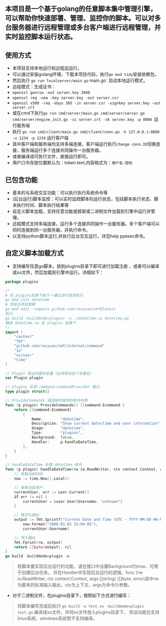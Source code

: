 ## 本项目是一个基于golang的任意脚本集中管理引擎，可以帮助你快速部署、管理、监控你的脚本。可以对多台服务器进行远程管理或多台客户端进行远程管理，并实时监控脚本运行状态。

## 使用方式

- 本项目支持本地运行和远程运运行。
- 可以通过安装golang环境，下载本项目代码，执行`go mod tidy`安装依赖包，
- 然后执行 `go run localserver/main.go` main.go` 启动本地运行模式，
- 远程模式：生成证书：
- `openssl genrsa -out server.key 2048`
- `openssl req -new -key server.key -out server.csr`
- `openssl x509 -req -days 365 -in server.csr -signkey server.key -out server.crt`
- 或在cmd下执行`go run cmd/server/main.go cmd/server/server.go cmd/server/engine_init.go -sc server.crt -sk server.key -p 8080
`运行服务端
- 执行 `go run cmd/client/main.go cmd/client/conn.go -h 127.0.0.1:8080  -u 1234 -p 1234` 运行客户端
- 其中客户端和服务端均支持多端连接，客户端运行执行`change conn.ID`切换连接，服务端运行多个连接共同操作一台服务器。
- 或者编译成可执行文件，直接运行即可。
- 用户口令存放位置默认为：token.text,内容格式为：`用户名:密码`

## 已包含功能

- 基本的与系统交互功能：可以执行执行系统命令等
- (后台运行)脚本监控：可以实时监控脚本的运行状态，包括脚本执行状态、脚本执行时间、脚本执行结果等
- 自定义脚本加载，支持任意功能或框架或二进制文件加载到引擎中运行并管理。
- 远程模式支持多端连接，运行多个连接共同操作一台服务器。多个客户端可以同时连接到同一台服务器，并执行命令。
- 以支持python脚本运行,并执行后台交互运行，详见help pyexec命令。

## 自定义脚本加载方式
- 支持编写任意go脚本，放到plugins目录下即可进行加载注册 ，或者可以编译成so文件，然后加载到引擎中运行。详细如下：
```go
package plugins

/*
# 在 plugins目录下执行->建议进行目录执行
go mod init datetime
# 添加主项目依赖
go mod edit -require github.com/recyvan/smf@latest
执行
go build -buildmode=plugins -o ./datetime.so datetime.go
确保 datetime.so 在 plugins 目录下
*/
import (
	"context"
	"fmt"
	"github.com/recyvan/smf/internal/command"
	"io"
	"os/user"
	"time"
)

// Plugin 导出的插件变量（必须导出这个变量名）
var Plugin plugin

// plugins 实现 command.CommandProvider 接口
type plugin struct{}

// ProvideCommands 返回插件提供的命令列表
func (p plugin) ProvideCommands() []command.Ecommand {
	return []command.Ecommand{
		{
			Name:        "datetime",                                    // 命令名称
			Description: "Show current date/time and user information", // 命令描述
			Usage:       "datetime",                                    // 命令用法
			Type:        "plugins",                                      // 命令类型
			Background:  false,                                         // 是否支持后台运行
			Handler:     p.handleDateTime,                              // 命令处理函数
		},
	}
}

// handleDateTime 处理 datetime 命令
func (p plugin) handleDateTime(rw io.ReadWriter, ctx context.Context, args []string) ([]byte, error) {
	// 获取当前时间
	now := time.Now().Local()

	// 获取当前用户
	currentUser, err := user.Current()
	if err != nil {
		currentUser = &user.User{Username: "unknown"}
	}

	// 格式化输出
	output := fmt.Sprintf("Current Date and Time (UTC - YYYY-MM-DD HH:MM:SS formatted): %s\nCurrent User's Login: %s\n",
		now.Format("2006-01-02 15:04:05"),
		currentUser.Username)

	// 写入输出
	fmt.Fprint(rw, output)
	return []byte(output), nil
}
go build -buildmode=plugin -o
```
> 若脚本要实现后台运行的功能，请在接口中设置Background为true，可用于创建后台任务。
并在Handler中实现后台运行的逻辑。func (rw io.ReadWriter, ctx context.Context, args []string) ([]byte, error)其中rw为脚本的标准输入输出，ctx为上下文，args为命令行参数。


- 对于二进制文件，在plugins目录下，按照如下方式进行编写：
> 将脚本编写完成后执行 `go build -o test.so -buildmode=plugin test.go` 编译成so文件，并将so文件放入plugins目录下。
> 但该功能仅支持linux系统，windows系统暂不支持编译。

